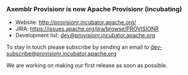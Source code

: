 
### Axemblr Provisionr is now Apache Provisionr (incubating)

 * Website: http://provisionr.incubator.apache.org/
 * JIRA: https://issues.apache.org/jira/browse/PROVISIONR
 * Development list: dev@provisionr.incubator.apache.org 

To stay in touch please subscribe by sending an email to
dev-subscribe@provisionr.incubator.apache.org

We are working on making our first release as soon as possible.
